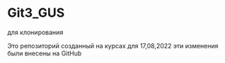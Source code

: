 # Git3_GUS
для клонирования

Это репозиторий созданный на курсах для 17,08,2022
эти изменения были внесены на GitHub
